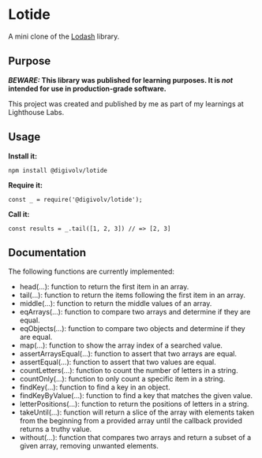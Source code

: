 # Lotide

A mini clone of the [Lodash](https://lodash.com) library.

## Purpose

**_BEWARE:_ This library was published for learning purposes. It is _not_ intended for use in production-grade software.**

This project was created and published by me as part of my learnings at Lighthouse Labs.

## Usage

**Install it:**

`npm install @digivolv/lotide`

**Require it:**

`const _ = require('@digivolv/lotide');`

**Call it:**

`const results = _.tail([1, 2, 3]) // => [2, 3]`

## Documentation

The following functions are currently implemented:

- head(...): function to return the first item in an array.
- tail(...): function to return the items following the first item in an array.
- middle(...): function to return the middle values of an array.
- eqArrays(...): function to compare two arrays and determine if they are equal.
- eqObjects(...): function to compare two objects and determine if they are equal.
- map(...): function to show the array index of a searched value.
- assertArraysEqual(...): function to assert that two arrays are equal.
- assertEqual(...): function to assert that two values are equal.
- countLetters(...): function to count the number of letters in a string.
- countOnly(...): function to only count a specific item in a string.
- findKey(...): function to find a key in an object.
- findKeyByValue(...): function to find a key that matches the given value.
- letterPositions(...): function to return the positions of letters in a string.
- takeUntil(...): function will return a slice of the array with elements taken from the beginning from a provided array until the callback provided returns a truthy value.
- without(...): function that compares two arrays and return a subset of a given array, removing unwanted elements.
